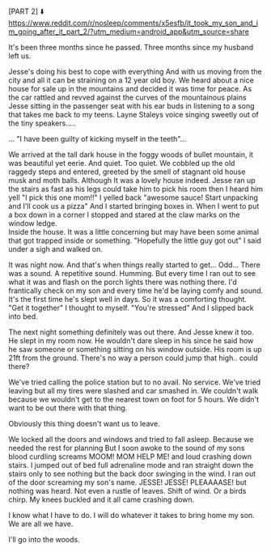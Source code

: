 [PART 2] ⬇️
https://www.reddit.com/r/nosleep/comments/x5esfb/it_took_my_son_and_im_going_after_it_part_2/?utm_medium=android_app&utm_source=share 


It's been three months since he passed.
Three months since my husband left us.

Jesse's doing his best to cope with everything
And with us moving from the city and all it can be straining on a 12 year old boy. 
We heard about a nice house for sale up in the mountains and decided it was time for peace.
As the car rattled and revved against the curves of the mountainous plains Jesse sitting in the passenger seat with his ear buds in listening to a song that takes me back to my teens. 
Layne Staleys voice singing sweetly out of the tiny speakers.....

... "I have been guilty of kicking myself in the teeth"... 

We arrived at the tall dark house in the foggy woods of bullet mountain, it was beautiful yet eerie. And quiet.
Too quiet. 
We cobbled up the old raggedy steps and entered, greeted by the smell of stagnant old house musk and moth balls. Although It was a lovely house indeed.
Jesse ran up the stairs as fast as his legs could take him to pick his room then I heard him yell "I pick this one mom!!" I yelled back "awesome sauce! Start unpacking and I'll cook us a pizza"
And I started bringing boxes in.
When I went to put a box down in a corner I stopped and stared at the claw marks on the window ledge.  
Inside the house. It was a little concerning but may have been some animal that got trapped inside or something. "Hopefully the little guy got out" I said under a sigh and walked on. 

It was night now. And that's when things really started to get... Odd... 
There was a sound. A repetitive sound. Humming.
But every time I ran out to see what it was and flash on the porch lights there was nothing there. 
I'd frantically check on my son and every time he'd be laying comfy and sound. It's the first time he's slept well in days. So it was a comforting thought. 
"Get it together" I thought to myself. "You're stressed"
And I slipped back into bed.

The next night something definitely was out there. And Jesse knew it too. He slept in my room now. He wouldn't dare sleep in his since he said how he saw someone or something sitting on his window outside. His room is up 21ft from the ground. There's no way a person could jump that high.. could there?

We've tried calling the police station but to no avail. No service. 
We've tried leaving but all my tires were slashed and car smashed in. 
We couldn't walk because we wouldn't get to the nearest town on foot for 5 hours. We didn't want to be out there with that thing. 

Obviously this thing doesn't want us to leave. 

We locked all the doors and windows and tried to fall asleep. Because we needed the rest for planning But I soon awoke to the sound of my sons blood curdling screams MOOM! MOM HELP ME! and loud crashing down stairs. 
I jumped out of bed full adrenaline mode and ran straight down the stairs only to see nothing but the back door swinging in the wind. I ran out of the door screaming my son's name. JESSE! JESSE!  PLEAAAASE! but nothing was heard. Not even a rustle of leaves. Shift of wind. Or a birds chirp. My knees buckled and it all came crashing down. 

I know what I have to do. I will do whatever it takes to bring home my son. We are all we have. 

I'll go into the woods.